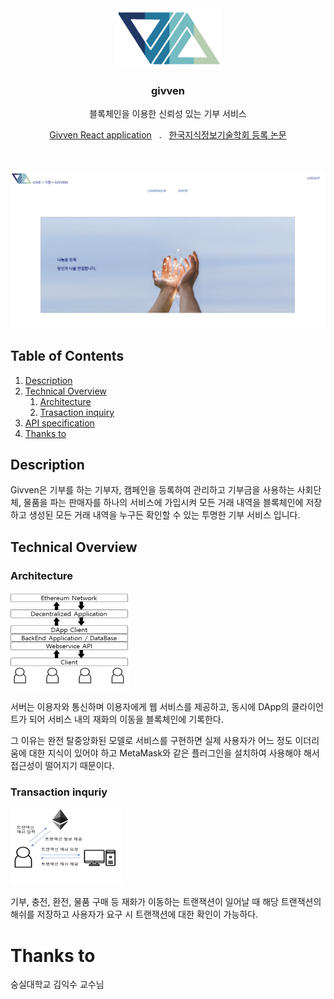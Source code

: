 





<div align="center">
    <img src="./readme_images/LOGO.PNG" />
    <h3>givven</h3>
	<p>
        블록체인을 이용한 신뢰성 있는 기부 서비스
    </p>
    <p>
	    <a href="https://github.com/who-is-hu/Givven_FE">Givven React application</a>
        &nbsp . &nbsp
	    <a href="https://www.kci.go.kr/kciportal/ci/sereArticleSearch/ciSereArtiView.kci?sereArticleSearchBean.artiId=ART002617143">한국지식정보기술학회 등록 논문</a>
    </p>
    <br>
    <br>
    <img src="./readme_images/landing_page.png" />
</div>



## Table of Contents

1. [Description](#Description)
2. [Technical Overview](#Technical-Overview)
   1. [Architecture](#Architecture)
   2. [Trasaction inquiry](#Trasaction-inquiry)
3. [API specification](./GivvenAPI.md)
4. [Thanks to](#Thanks-to)



## Description

Givven은 기부를 하는 기부자, 캠페인을 등록하여 관리하고 기부금을 사용하는 사회단체, 물품을 파는 판매자를 하나의 서비스에 가입시켜 모든 거래 내역을 블록체인에 저장하고 생성된 모든 거래 내역을 누구든 확인할 수 있는 투명한 기부 서비스 입니다.



## Technical Overview

### Architecture

![System Architecture](./readme_images/sys_architecture.png)

서버는 이용자와 통신하며 이용자에게 웹 서비스를 제공하고, 동시에 DApp의 클라이언트가 되어 서비스 내의 재화의 이동을 블록체인에 기록한다.

그 이유는 완전 탈중앙화된 모델로 서비스를 구현하면 실제 사용자가 어느 정도 이더리움에 대한 지식이 있어야 하고 MetaMask와 같은 플러그인을 설치하여 사용해야 해서 접근성이 떨어지기 때문이다. 



### Transaction inquriy

![System Architecture](./readme_images/txqry.png)

기부, 충전, 환전, 물품 구매 등 재화가 이동하는 트랜잭션이 일어날 때 해당 트랜잭션의 해쉬를 저장하고 사용자가 요구 시 트랜잭션에 대한 확인이 가능하다.



# Thanks to

숭실대학교 김익수 교수님